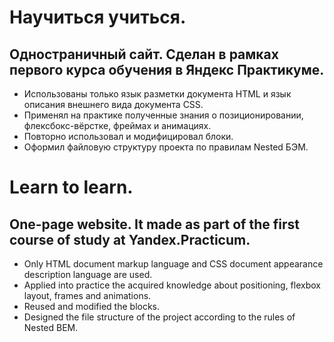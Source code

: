 # Научиться учиться.
## Одностраничный сайт. Сделан в рамках первого курса обучения в Яндекс Практикуме.
- Использованы только язык разметки документа HTML и язык описания внешнего вида документа CSS.
- Применял на практике полученные знания о позиционировании, флексбокс-вёрстке, фреймаx и анимациях.
- Повторно использовал и модифицировал блоки.
- Оформил файловую структуру проекта по правилам Nested БЭМ.

# Learn to learn.
## One-page website. It made as part of the first course of study at Yandex.Practicum.
- Only HTML document markup language and CSS document appearance description language are used.
- Applied into practice the acquired knowledge about positioning, flexbox layout, frames and animations.
- Reused and modified the blocks.
- Designed the file structure of the project according to the rules of Nested BEM.
